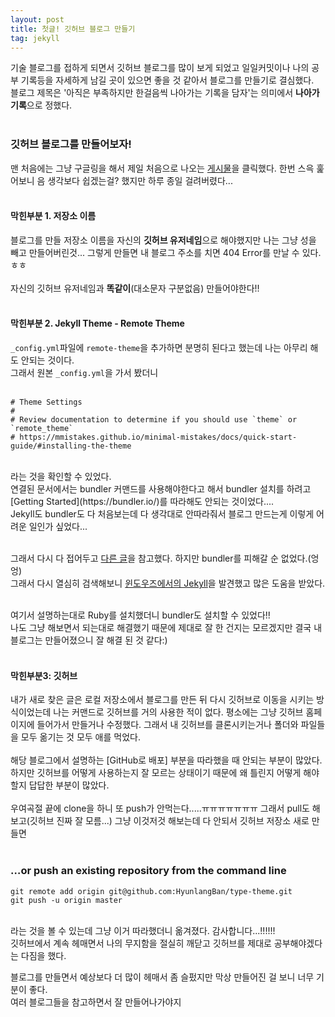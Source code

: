 ```yaml
---
layout: post
title: 첫글! 깃허브 블로그 만들기
tag: jekyll
---
```


기술 블로그를 접하게 되면서 깃허브 블로그를 많이 보게 되었고 일일커밋이나 나의 공부 기록등을 자세하게 남길 곳이 있으면 좋을 것 같아서 블로그를 만들기로 결심했다.<br>
블로그 제목은 '아직은 부족하지만 한걸음씩 나아가는 기록을 담자'는 의미에서 **나아가기록**으로 정했다.<br><br>


### 깃허브 블로그를 만들어보자!
맨 처음에는 그냥 구글링을 해서 제일 처음으로 나오는 [게시물](https://dreamgonfly.github.io/2018/01/27/jekyll-remote-theme.html)을 클릭했다. 한번 스윽 훑어보니 음 생각보다 쉽겠는걸? 했지만 하루 종일 걸려버렸다...<br><br>

#### 막힌부분 1. 저장소 이름


블로그를 만들 저장소 이름을 자신의 **깃허브 유저네임**으로 해야했지만 나는 그냥 성을 빼고 만들어버린것... 그렇게 만들면 내 블로그 주소를 치면 404 Error를 만날 수 있다.ㅎㅎ<br><br>
자신의 깃허브 유저네임과 **똑같이**(대소문자 구분없음) 만들어야한다!!<br>
<br>

#### 막힌부분 2. Jekyll Theme - Remote Theme

`_config.yml`파일에 `remote-theme`을 추가하면 분명히 된다고 했는데 나는 아무리 해도 안되는 것이다. <br>
그래서 원본 `_config.yml`을 가서 봤더니<br>
<br>

```
# Theme Settings
#
# Review documentation to determine if you should use `theme` or `remote_theme`
# https://mmistakes.github.io/minimal-mistakes/docs/quick-start-guide/#installing-the-theme
```
<br>
라는 것을 확인할 수 있었다.<br>
연결된 문서에서는 bundler 커맨드를 사용해야한다고 해서 bundler 설치를 하려고 [Getting Started](https://bundler.io/)를 따라해도 안되는 것이었다....<br>
Jekyll도 bundler도 다 처음보는데 다 생각대로 안따라줘서 블로그 만드는게 이렇게 어려운 일인가 싶었다...<br><br>


그래서 다시 다 접어두고 [다른 글](https://blog.chulgil.me/how-to-make-blog-using-github-4)을 참고했다. 하지만 bundler를 피해갈 순 없었다.(엉엉)<br>
그래서 다시 열심히 검색해보니 [윈도우즈에서의 Jekyll](https://jekyllrb-ko.github.io/docs/windows/)을 발견했고 많은 도움을 받았다.<br><br>

여기서 설명하는대로 Ruby를 설치했더니 bundler도 설치할 수 있었다!!<br>
나도 그냥 해보면서 되는대로 해결했기 때문에 제대로 잘 한 건지는 모르겠지만 결국 내 블로그는 만들어졌으니 잘 해결 된 것 같다:)<br><br>

#### 막힌부분3: 깃허브 

내가 새로 찾은 글은 로컬 저장소에서 블로그를 만든 뒤 다시 깃허브로 이동을 시키는 방식이었는데 나는 커맨드로 깃허브를 거의 사용한 적이 없다. 평소에는 그냥 깃허브 홈페이지에 들어가서 만들거나 수정했다. 그래서 내 깃허브를 클론시키는거나 폴더와 파일들을 모두 옮기는 것 모두 애를 먹었다. <br><br>해당 블로그에서 설명하는 [GitHub로 배포] 부분을 따라했을 때 안되는 부분이 많았다. 하지만 깃허브를 어떻게 사용하는지 잘 모르는 상태이기 때문에 왜 틀린지 어떻게 해야할지 답답한 부분이 많았다. <br><br>우여곡절 끝에 clone을 하니 또 push가 안먹는다.....ㅠㅠㅠㅠㅠㅠㅠ 그래서 pull도 해보고(깃허브 진짜 잘 모름...) 그냥 이것저것 해보는데 다 안되서 깃허브 저장소 새로 만들면<br><br>
### …or push an existing repository from the command line
```
git remote add origin git@github.com:HyunlangBan/type-theme.git
git push -u origin master
```
<br>
라는 것을 볼 수 있는데 그냥 이거 따라했더니 옮겨졌다. 감사합니다...!!!!!!<br> 깃허브에서 계속 헤매면서 나의 무지함을 절실히 깨닫고 깃허브를 제대로 공부해야겠다는 다짐을 했다.<br>

블로그를 만들면서 예상보다 더 많이 헤매서 좀 슬펐지만 막상 만들어진 걸 보니 너무 기분이 좋다. <br>
여러 블로그들을 참고하면서 잘 만들어나가야지

